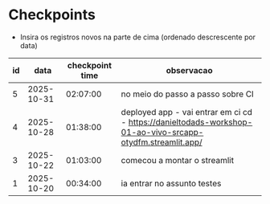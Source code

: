 # Checkpoints

- Insira os registros novos na parte de cima (ordenado descrescente por data)

|id| data       | checkpoint time |observacao|
|-|------------|-----------------|---------|
| 5 | 2025-10-31 | 02:07:00        | no meio do passo a passo sobre CI| 
| 4 | 2025-10-28 | 01:38:00        | deployed app - vai entrar em ci cd - https://danieltodads-workshop-01-ao-vivo-srcapp-otydfm.streamlit.app/| 
| 3 | 2025-10-22 | 01:03:00        | comecou a montar o streamlit|
| 1 | 2025-10-20 | 00:34:00        | ia entrar no assunto testes|

